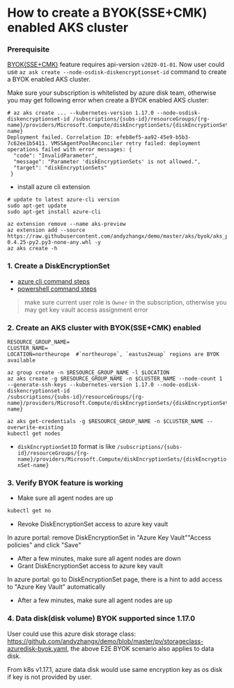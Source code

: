 # How to create a BYOK(SSE+CMK) enabled AKS cluster

### Prerequisite
[BYOK(SSE+CMK)](https://docs.microsoft.com/en-us/azure/virtual-machines/windows/disk-encryption) feature requires api-version `v2020-01-01`.
Now user could use `az ask create --node-osdisk-diskencryptionset-id` command to create a BYOK enabled AKS cluster.

Make sure your subscription is whitelisted by azure disk team, otherwise you may get following error when create a BYOK enabled AKS cluster:
```console
# az aks create ... --kubernetes-version 1.17.0 --node-osdisk-diskencryptionset-id /subscriptions/{subs-id}/resourceGroups/{rg-name}/providers/Microsoft.Compute/diskEncryptionSets/{diskEncryptionSet-name}
Deployment failed. Correlation ID: efeb8ef5-aa92-45e9-b5b3-7c62ee1b5411. VMSSAgentPoolReconciler retry failed: deployment operations failed with error messages: {
  "code": "InvalidParameter",
  "message": "Parameter 'diskEncryptionSets' is not allowed.",
  "target": "diskEncryptionSets"
 }
```

 - install azure cli extension
```
# update to latest azure-cli version
sudo apt-get update
sudo apt-get install azure-cli

az extension remove --name aks-preview
az extension add --source https://raw.githubusercontent.com/andyzhangx/demo/master/aks/byok/aks_preview-0.4.25-py2.py3-none-any.whl -y
az aks create -h
```
 
### 1. Create a DiskEncryptionSet
 - [azure cli command steps](./create-diskencryptionset.sh)
 - [powershell command steps](https://docs.microsoft.com/en-us/azure/virtual-machines/windows/disk-encryption)
> make sure current user role is `Owner` in the subscription, otherwise you may get key vault access assignment error

### 2. Create an AKS cluster with BYOK(SSE+CMK) enabled
```console
RESOURCE_GROUP_NAME=
CLUSTER_NAME=
LOCATION=northeurope  #`northeurope`, `eastus2euap` regions are BYOK available

az group create -n $RESOURCE_GROUP_NAME -l $LOCATION
az aks create -g $RESOURCE_GROUP_NAME -n $CLUSTER_NAME --node-count 1 --generate-ssh-keys --kubernetes-version 1.17.0 --node-osdisk-diskencryptionset-id 
/subscriptions/{subs-id}/resourceGroups/{rg-name}/providers/Microsoft.Compute/diskEncryptionSets/{diskEncryptionSet-name}

az aks get-credentials -g $RESOURCE_GROUP_NAME -n $CLUSTER_NAME --overwrite-existing
kubectl get nodes
```
 - `diskEncryptionSetID` format is like `/subscriptions/{subs-id}/resourceGroups/{rg-name}/providers/Microsoft.Compute/diskEncryptionSets/{diskEncryptionSet-name}`


### 3. Verify BYOK feature is working
 - Make sure all agent nodes are up
```sh
kubectl get no
```
 - Revoke DiskEncryptionSet access to azure key vault

In azure portal: remove DiskEncryptionSet in "Azure Key Vault"\"Access policies" and click "Save"
 - After a few minutes, make sure all agent nodes are down
 - Grant DiskEncryptionSet access to azure key vault

In azure portal: go to DiskEncryptionSet page, there is a hint to add access to "Azure Key Vault" automatically
 - After a few minutes, make sure all agent nodes are up

### 4. Data disk(disk volume) BYOK supported since 1.17.0
User could use this azure disk storage class: https://github.com/andyzhangx/demo/blob/master/pv/storageclass-azuredisk-byok.yaml, the above E2E BYOK scenario also applies to data disk.

From k8s v1.17.1, azure data disk would use same encryption key as os disk if key is not provided by user.
